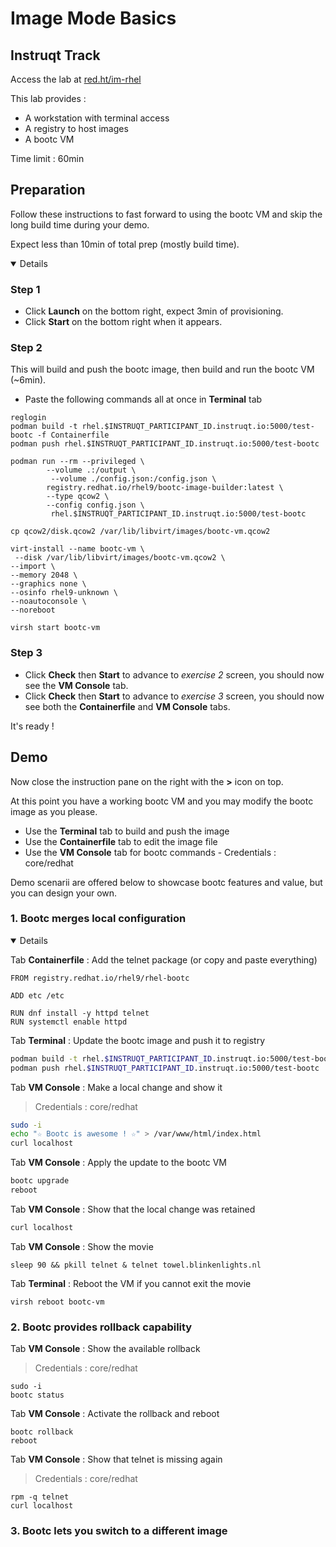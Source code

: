 # Image Mode Basics

## Instruqt Track

Access the lab at [red.ht/im-rhel](https://red.ht/im-rhel)

This lab provides :
- A workstation with terminal access
- A registry to host images
- A bootc VM

Time limit : 60min

## Preparation

Follow these instructions to fast forward to using the bootc VM and skip the long build time during your demo.

Expect less than 10min of total prep (mostly build time).

<details open>
        
### Step 1

- Click **Launch** on the bottom right, expect 3min of provisioning.
- Click **Start** on the bottom right when it appears.

### Step 2

This will build and push the bootc image, then build and run the bootc VM (~6min).

- Paste the following commands all at once in **Terminal** tab
```
reglogin
podman build -t rhel.$INSTRUQT_PARTICIPANT_ID.instruqt.io:5000/test-bootc -f Containerfile
podman push rhel.$INSTRUQT_PARTICIPANT_ID.instruqt.io:5000/test-bootc

podman run --rm --privileged \
        --volume .:/output \
         --volume ./config.json:/config.json \
        registry.redhat.io/rhel9/bootc-image-builder:latest \
        --type qcow2 \
        --config config.json \
         rhel.$INSTRUQT_PARTICIPANT_ID.instruqt.io:5000/test-bootc

cp qcow2/disk.qcow2 /var/lib/libvirt/images/bootc-vm.qcow2

virt-install --name bootc-vm \
 --disk /var/lib/libvirt/images/bootc-vm.qcow2 \
--import \
--memory 2048 \
--graphics none \
--osinfo rhel9-unknown \
--noautoconsole \
--noreboot

virsh start bootc-vm
```

### Step 3

- Click **Check** then **Start** to advance to *exercise 2* screen, you should now see the **VM Console** tab.
- Click **Check** then **Start** to advance to *exercise 3* screen, you should now see both the **Containerfile** and **VM Console** tabs.

It's ready !

</details>

## Demo

Now close the instruction pane on the right with the **>** icon on top.

At this point you have a working bootc VM and you may modify the bootc image as you please.

- Use the **Terminal** tab to build and push the image
- Use the **Containerfile** tab to edit the image file
- Use the **VM Console** tab for bootc commands - Credentials : core/redhat

Demo scenarii are offered below to showcase bootc features and value, but you can design your own.

### 1. Bootc merges local configuration

<details open>
        
Tab **Containerfile** : Add the telnet package (or copy and paste everything)
```text
FROM registry.redhat.io/rhel9/rhel-bootc

ADD etc /etc

RUN dnf install -y httpd telnet
RUN systemctl enable httpd
```
Tab **Terminal** : Update the bootc image and push it to registry
```bash
podman build -t rhel.$INSTRUQT_PARTICIPANT_ID.instruqt.io:5000/test-bootc -f Containerfile
podman push rhel.$INSTRUQT_PARTICIPANT_ID.instruqt.io:5000/test-bootc
```
Tab **VM Console** : Make a local change and show it 
> Credentials : core/redhat
```bash
sudo -i
echo "☆ Bootc is awesome ! ☆" > /var/www/html/index.html
curl localhost
```
Tab **VM Console** : Apply the update to the bootc VM
```bash
bootc upgrade
reboot
```
Tab **VM Console** : Show that the local change was retained
```bash
curl localhost
```
Tab **VM Console** : Show the movie
```
sleep 90 && pkill telnet & telnet towel.blinkenlights.nl
```
Tab **Terminal** : Reboot the VM if you cannot exit the movie
```
virsh reboot bootc-vm
```
</details>

### 2. Bootc provides rollback capability

Tab **VM Console** : Show the available rollback  
> Credentials : core/redhat
```
sudo -i
bootc status
```
Tab **VM Console** : Activate the rollback and reboot
```
bootc rollback
reboot
```
Tab **VM Console** : Show that telnet is missing again 
> Credentials : core/redhat
```
rpm -q telnet
curl localhost
```

### 3. Bootc lets you switch to a different image
